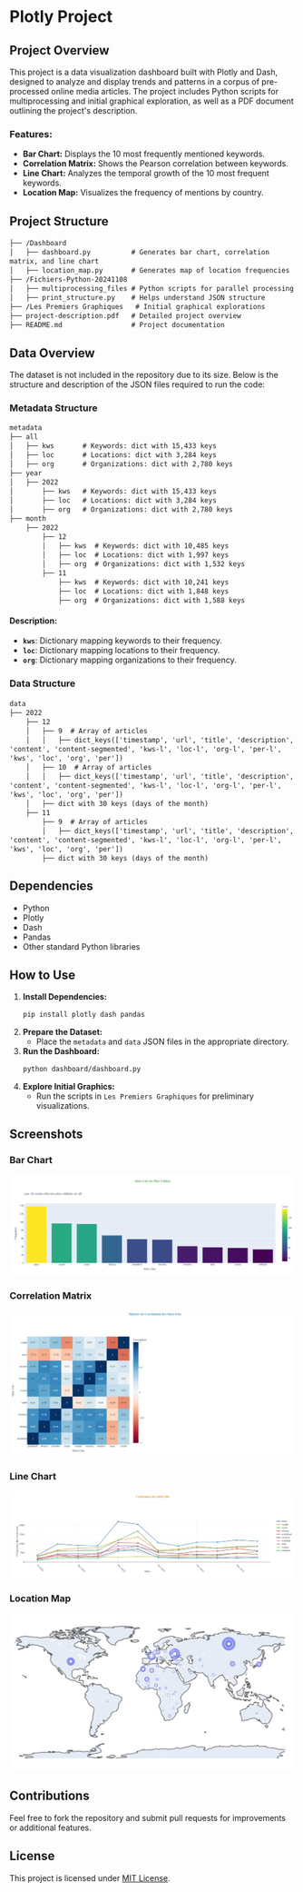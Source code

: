 # Plotly Project

## Project Overview
This project is a data visualization dashboard built with Plotly and Dash, designed to analyze and display trends and patterns in a corpus of pre-processed online media articles. The project includes Python scripts for multiprocessing and initial graphical exploration, as well as a PDF document outlining the project's description.

### Features:
- **Bar Chart:** Displays the 10 most frequently mentioned keywords.
- **Correlation Matrix:** Shows the Pearson correlation between keywords.
- **Line Chart:** Analyzes the temporal growth of the 10 most frequent keywords.
- **Location Map:** Visualizes the frequency of mentions by country.

## Project Structure
```plaintext
├── /Dashboard
│   ├── dashboard.py          # Generates bar chart, correlation matrix, and line chart
│   ├── location_map.py       # Generates map of location frequencies
├── /Fichiers-Python-20241108
│   ├── multiprocessing_files # Python scripts for parallel processing
│   ├── print_structure.py    # Helps understand JSON structure
├── /Les Premiers Graphiques   # Initial graphical explorations
├── project-description.pdf   # Detailed project overview
├── README.md                 # Project documentation
```

## Data Overview
The dataset is not included in the repository due to its size. Below is the structure and description of the JSON files required to run the code:

### Metadata Structure
```plaintext
metadata
├── all
│   ├── kws       # Keywords: dict with 15,433 keys
│   ├── loc       # Locations: dict with 3,284 keys
│   ├── org       # Organizations: dict with 2,780 keys
├── year
│   ├── 2022
│       ├── kws   # Keywords: dict with 15,433 keys
│       ├── loc   # Locations: dict with 3,284 keys
│       ├── org   # Organizations: dict with 2,780 keys
├── month
    ├── 2022
        ├── 12
        │   ├── kws  # Keywords: dict with 10,485 keys
        │   ├── loc  # Locations: dict with 1,997 keys
        │   ├── org  # Organizations: dict with 1,532 keys
        ├── 11
            ├── kws  # Keywords: dict with 10,241 keys
            ├── loc  # Locations: dict with 1,848 keys
            ├── org  # Organizations: dict with 1,588 keys
```

#### Description:
- **`kws`**: Dictionary mapping keywords to their frequency.
- **`loc`**: Dictionary mapping locations to their frequency.
- **`org`**: Dictionary mapping organizations to their frequency.

### Data Structure
```plaintext
data
├── 2022
    ├── 12
    │   ├── 9  # Array of articles
    │   │   ├── dict_keys(['timestamp', 'url', 'title', 'description', 'content', 'content-segmented', 'kws-l', 'loc-l', 'org-l', 'per-l', 'kws', 'loc', 'org', 'per'])
    │   ├── 10  # Array of articles
    │   │   ├── dict_keys(['timestamp', 'url', 'title', 'description', 'content', 'content-segmented', 'kws-l', 'loc-l', 'org-l', 'per-l', 'kws', 'loc', 'org', 'per'])
    │   ├── dict with 30 keys (days of the month)
    ├── 11
        ├── 9  # Array of articles
        │   ├── dict_keys(['timestamp', 'url', 'title', 'description', 'content', 'content-segmented', 'kws-l', 'loc-l', 'org-l', 'per-l', 'kws', 'loc', 'org', 'per'])
        ├── dict with 30 keys (days of the month)
```

## Dependencies
- Python
- Plotly
- Dash
- Pandas
- Other standard Python libraries

## How to Use
1. **Install Dependencies:**
   ```bash
   pip install plotly dash pandas
   ```
2. **Prepare the Dataset:**
   - Place the `metadata` and `data` JSON files in the appropriate directory.
3. **Run the Dashboard:**
   ```bash
   python dashboard/dashboard.py
   ```
4. **Explore Initial Graphics:**
   - Run the scripts in `Les Premiers Graphiques` for preliminary visualizations.

## Screenshots

### Bar Chart
![Bar Chart](Screenshots/bar_chart.jpeg)

### Correlation Matrix
![Correlation Matrix](Screenshots/correlation_matrix.jpeg)

### Line Chart
![Line Chart](Screenshots/temporal_analysis.jpeg)

### Location Map
![Location Map](Screenshots/location_map.jpeg)

## Contributions
Feel free to fork the repository and submit pull requests for improvements or additional features.

## License
This project is licensed under [MIT License](LICENSE).
